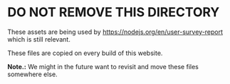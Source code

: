 # DO NOT REMOVE THIS DIRECTORY

These assets are being used by https://nodejs.org/en/user-survey-report which is still relevant.

These files are copied on every build of this website.

**Note.:** We might in the future want to revisit and move these files somewhere else.
